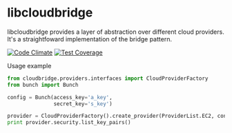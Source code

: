 # libcloudbridge
libcloudbridge provides a layer of abstraction over different cloud providers. It's a straightfoward implementation of
the bridge pattern.

[![Code Climate](https://codeclimate.com/github/gvlproject/libcloudbridge/badges/gpa.svg)](https://codeclimate.com/github/gvlproject/libcloudbridge)
[![Test Coverage](https://codeclimate.com/github/gvlproject/libcloudbridge/badges/coverage.svg)](https://codeclimate.com/github/gvlproject/libcloudbridge/coverage)

Usage example
```python
from cloudbridge.providers.interfaces import CloudProviderFactory
from bunch import Bunch

config = Bunch(access_key='a_key',
               secret_key='s_key')

provider = CloudProviderFactory().create_provider(ProviderList.EC2, config)
print provider.security.list_key_pairs()
```
